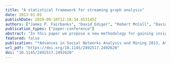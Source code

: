 ```yaml
---
title: "A statistical framework for streaming graph analysis"
date: 2013-01-01
publishDate: 2019-09-10T12:18:34.453145Z
authors: ["James P. Fairbanks", "David Ediger", "Robert McColl", "David A. Bader", "Eric Gilbert"]
publication_types: ["paper-conference"]
abstract: "In this paper we propose a new methodology for gaining insight into the temporal aspects of social networks. In order to develop higher-level, large-scale data analysis methods for classification, prediction, and anomaly detection, a solid foundation of analytical techniques is required. We present a novel approach to the analysis of these networks that leverages time series and statistical techniques to quantitatively describe the temporal nature of a social network. We report on the application of our approach toward a real data set and successfully visualize high-level changes to the network as well as discover outlying vertices.  The real-time prediction of new connections given the previous connections in a graph is a notoriously difficult task. The proposed technique avoids this difficulty by modeling statistics computed from the graph over time. Vertex statistics summarize topological information as real numbers, which allows us to leverage the existing fields of computational statistics and machine learning. This creates a modular approach to analysis in which methods can be developed that are agnostic to the metrics and algorithms used to process the graph.  We demonstrate these techniques using a collection of Twitter posts related to Hurricane Sandy. We study the temporal nature of betweenness centrality and clustering coefficients while producing multiple visualizations of a social network dataset with 1.2 million edges. We successfully detect vertices whose triangle-forming behavior is anomalous."
featured: false
publication: "*Advances in Social Networks Analysis and Mining 2013, ASONAM '13, Niagara, ON, Canada - August 25 - 29, 2013*"
url_pdf: "https://doi.org/10.1145/2492517.2492620"
doi: "10.1145/2492517.2492620"
---
```


